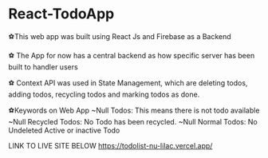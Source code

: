 # React-TodoApp

⚽This web app was built using React Js and Firebase as a Backend

⚽ The App for now has a central backend as how specific server has been built to handler users 

⚽ Context API was used in State Management, which are deleting todos, adding todos, recycling todos and marking todos as done.

⚽Keywords on Web App
 ~Null Todos: This means there is not todo available
 ~Null Recycled Todos: No Todo has been recycled.
 ~Null Normal Todos: No Undeleted Active or inactive Todo
 
 LINK TO LIVE SITE BELOW
 https://todolist-nu-lilac.vercel.app/
